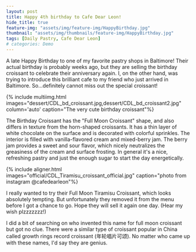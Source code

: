 ```yaml
---
layout: post
title: Happy 4th birthday to Cafe Dear Leon!
hide_title: true
feature-img: "assets/img/feature-img/HappyBirthday.jpg"
thumbnail: "assets/img/thumbnails/feature-img/HappyBirthday.jpg"
tags: [Daily Pastry, Cafe Dear Leon]
# categories: Demo
---
```


A late Happy Birthday to one of my favorite pastry shops in Baltimore! Their actual birthday is probably weeks ago, but they are selling the birthday croissant to celebrate their anniversary again. I, on the other hand, was trying to introduce this brilliant cafe to my friend who just arrived in Baltimore. So...definitely cannot miss out the special croissant!

{% include multiimg.html images="dessert/CDL_bd_croissant.jpg,dessert/CDL_bd_croissant2.jpg" column='auto' caption="The very cute birthday croissant"%}

The Birthday Croissant has the "Full Moon Croissant" shape, and also differs in texture from the horn-shaped croissants. It has a thin layer of white chocolate on the surface and is decorated with colorful sprinkles. The interior is filled with vanilla-flavored cream and mixed-berry jam. The berry jam provides a sweet and sour flavor, which nicely neutralizes the greasiness of the cream and surface frosting. In general it's a nice, refreshing pastry and just the enough sugar to start the day energetically.

{% include aligner.html images="official/CDL_Tiramisu_croissant_official.jpg" caption="photo from instagram @cafedearleon"%}

I really wanted to try their Full Moon Tiramisu Croissant, which looks absolutely tempting. But unfortunately they removed it from the menu before I got a chance to go. Hope they will sell it again one day. (Hear my wish plzzzzzzz!)

I did a bit of searching on who invented this name for full moon croissant but got no clue. There were a similar type of croissant popular in China called growth rings record croissant (年轮唱片可颂). No matter who came up with these names, I'd say they are genius.